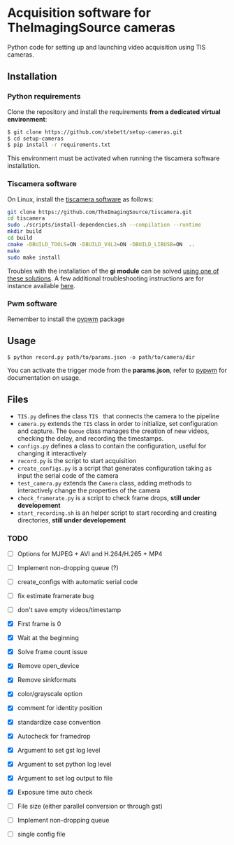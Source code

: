 # Acquisition software for TheImagingSource cameras

Python code for setting up and launching video acquisition using TIS cameras.



## Installation
### Python requirements
Clone the repository and install the requirements **from a dedicated virtual environment**:
```bash
$ git clone https://github.com/stebett/setup-cameras.git
$ cd setup-cameras
$ pip install -r requirements.txt
```
This environment must be activated when running the tiscamera software installation.

### Tiscamera software
On Linux, install the [tiscamera software](https://github.com/TheImagingSource/tiscamera) as follows:
```bash
git clone https://github.com/TheImagingSource/tiscamera.git
cd tiscamera
sudo ./scripts/install-dependencies.sh --compilation --runtime
mkdir build
cd build
cmake -DBUILD_TOOLS=ON -DBUILD_V4L2=ON -DBUILD_LIBUSB=ON  ..
make
sudo make install
```

Troubles with the installation of the **gi module** can be solved [using one of these solutions](https://askubuntu.com/a/1045213). A few additional troubleshooting instructions are for instance available [here](https://githubmemory.com/repo/TheImagingSource/tiscamera/issues/397).


### Pwm software
Remember to install the [pypwm](https://github.com/rfayat/PWM_Arduino) package


## Usage

`$ python record.py path/to/params.json -o path/to/camera/dir`

You can activate the trigger mode from the **params.json**, refer to [pypwm](https://github.com/rfayat/PWM_Arduino) for documentation on usage.

## Files

- `TIS.py` defines the class `TIS ` that connects the camera to the pipeline
- `camera.py` extends the `TIS` class in order to initialize, set configuration and capture. The `Queue` class manages the creation of new videos, checking the delay, and recording the timestamps.
- `configs.py` defines a class to contain the configuration, useful for changing it interactively
- `record.py` is the script to start acquisition
- `create_configs.py` is a script that generates configuration taking as input the serial code of the camera
- `test_camera.py` extends the `Camera` class, adding methods to interactively change the properties of the camera
- `check_framerate.py` is a script to check frame drops, **still under developement**
- `start_recording.sh` is an helper script to start recording and creating directories, **still under developement**


### TODO

- [ ] Options for MJPEG + AVI and H.264/H.265 + MP4
- [ ] Implement non-dropping queue (?)
- [ ] create_configs with automatic serial code
- [ ] fix estimate framerate bug
- [ ] don't save empty videos/timestamp

- [x] First frame is 0
- [x] Wait at the beginning
- [x] Solve frame count issue
- [x] Remove open_device
- [x] Remove sinkformats
- [x] color/grayscale option
- [x] comment for identity position
- [x] standardize case convention
- [x] Autocheck for framedrop
- [x] Argument to set gst log level
- [x] Argument to set python log level
- [x] Argument to set log output to file
- [x] Exposure time auto check
- [ ] File size (either parallel conversion or through gst)
- [ ] Implement non-dropping queue
- [ ] single config file
